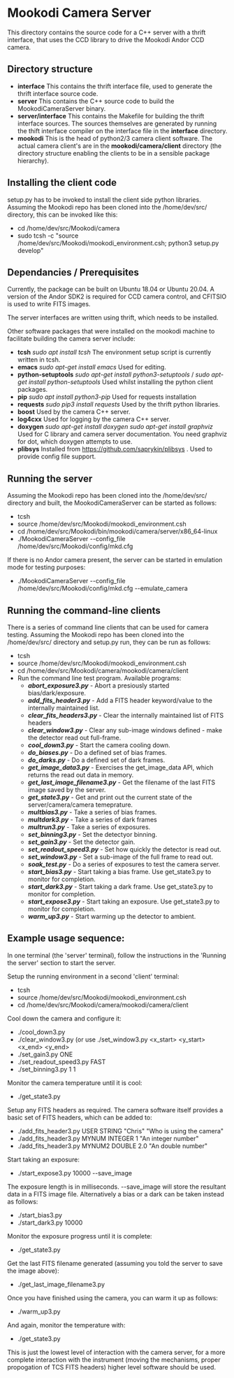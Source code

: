 # Mookodi Camera Server

This directory contains the source code for a C++ server with a thrift interface, that uses the CCD library to drive the Mookodi Andor CCD camera.

## Directory structure

* **interface** This contains the thrift interface file, used to generate the thrift interface source code.
* **server** This contains the C++ source code to build the MookodiCameraServer binary.
* **server/interface** This contains the Makefile for building the thrift interface sources. The sources themselves are generated by running the thift interface compiler on the interface file in the **interface** directory.
* **mookodi** This is the head of python2/3 camera client software. The actual camera client's are in the **mookodi/camera/client** directory (the directory structure enabling the clients to be in a sensible package hierarchy).

## Installing the client code

setup.py has to be invoked to install the client side python libraries. Assuming the Mookodi repo has been cloned into the /home/dev/src/ directory, this can be invoked like this:

* cd /home/dev/src/Mookodi/camera
* sudo tcsh -c "source /home/dev/src/Mookodi/mookodi_environment.csh; python3 setup.py develop"

## Dependancies / Prerequisites

Currently, the package can be built on Ubuntu 18.04 or Ubuntu 20.04. A version of the Andor SDK2 is required for CCD camera control, and CFITSIO is used to write FITS images.

The server interfaces are written using thrift, which needs to be installed.

Other software packages that were installed on the mookodi machine to facilitate building the camera server include:

* **tcsh** *sudo apt install tcsh* The environment setup script is currently written in tcsh.
* **emacs** *sudo apt-get  install emacs* Used for editing.
* **python-setuptools** *sudo apt-get install python3-setuptools* / *sudo apt-get install python-setuptools* Used whilst installing the python client packages.
* **pip** *sudo apt install python3-pip* Used for requests installation
* **requests** *sudo pip3 install requests* Used by the thrift python libraries.
* **boost** Used by the camera C++ server.
* **log4cxx** Used for logging by the camera C++ server.
* **doxygen** *sudo apt-get install doxygen* *sudo apt-get install graphviz* Used for C library and camera server documentation. You need graphviz for dot, which doxygen attempts to use.
* **plibsys** Installed from https://github.com/saprykin/plibsys . Used to provide config file support.

## Running the server

Assuming the Mookodi repo has been cloned into the /home/dev/src/ directory and built, the MookodiCameraServer can be started as follows:

* tcsh
* source /home/dev/src/Mookodi/mookodi_environment.csh
* cd /home/dev/src/Mookodi/bin/mookodi/camera/server/x86_64-linux
* ./MookodiCameraServer --config_file /home/dev/src/Mookodi/config/mkd.cfg

If there is no Andor camera present, the server can be started in emulation mode for testing purposes:

* ./MookodiCameraServer --config_file /home/dev/src/Mookodi/config/mkd.cfg --emulate_camera


## Running the command-line clients

There is a series of command line clients that can be used for camera testing. Assuming the Mookodi repo has been cloned into the /home/dev/src/ directory and setup.py run, they can be run as follows:

* tcsh
* source /home/dev/src/Mookodi/mookodi_environment.csh
* cd /home/dev/src/Mookodi/camera/mookodi/camera/client
* Run the command line test program. Available programs:
  * ***abort_exposure3.py***  - Abort a presiously started bias/dark/exposure.
  * ***add_fits_header3.py*** - Add a FITS header keyword/value to the internally maintained list.
  * ***clear_fits_headers3.py*** - Clear the internally maintained list of FITS headers
  * ***clear_window3.py*** - Clear any sub-image windows defined - make the detector read out full-frame.
  * ***cool_down3.py*** - Start the camera cooling down.
  * ***do_biases.py*** - Do a defined set of bias frames.
  * ***do_darks.py*** - Do a defined set of dark frames.
  * ***get_image_data3.py*** - Exercises the get_image_data API, which returns the read out data in memory.
  * ***get_last_image_filename3.py*** - Get the filename of the last FITS image saved by the server.
  * ***get_state3.py*** - Get and print out the current state of the server/camera/camera temeprature.
  * ***multbias3.py*** - Take a series of bias frames.
  * ***multdark3.py*** - Take a series of dark frames
  * ***multrun3.py*** - Take a series of exposures.
  * ***set_binning3.py*** - Set the detectyor binning.
  * ***set_gain3.py*** - Set the detector gain.
  * ***set_readout_speed3.py*** - Set how quickly the detector is read out.
  * ***set_window3.py*** - Set a sub-image of the full frame to read out.
  * ***soak_test.py*** - Do a series of exposures to test the camera server.
  * ***start_bias3.py*** - Start taking a bias frame. Use get_state3.py to monitor for completion.
  * ***start_dark3.py*** - Start taking a dark frame. Use get_state3.py to monitor for completion.
  * ***start_expose3.py*** - Start taking an exposure.  Use get_state3.py to monitor for completion.
  * ***warm_up3.py*** - Start warming up the detector to ambient.

## Example usage sequence:

In one terminal (the 'server' terminal), follow the instructions in the 'Running the server' section
to start the server.

Setup the running environment in a second 'client' terminal:

* tcsh
* source /home/dev/src/Mookodi/mookodi_environment.csh
* cd /home/dev/src/Mookodi/camera/mookodi/camera/client

Cool down the camera and configure it:

* ./cool_down3.py
* ./clear_window3.py (or use ./set_window3.py <x_start> <y_start> <x_end> <y_end>
* ./set_gain3.py ONE
* ./set_readout_speed3.py FAST
* ./set_binning3.py 1 1

Monitor the camera temperature until it is cool:

* ./get_state3.py

Setup any FITS headers as required. The camera software itself provides a basic set of FITS headers, which can be added to:

* ./add_fits_header3.py USER STRING "Chris" "Who is using the camera"
* ./add_fits_header3.py MYNUM INTEGER 1 "An integer number"
* ./add_fits_header3.py MYNUM2 DOUBLE 2.0 "An double number"

Start taking an exposure:

* ./start_expose3.py 10000 --save_image

The exposure length is in milliseconds. --save_image will store the resultant data in a FITS image file.
Alternatively a bias or a dark can be taken instead as follows:

* ./start_bias3.py
* ./start_dark3.py 10000

Monitor the exposure progress until it is complete:

* ./get_state3.py

Get the last FITS filename generated (assuming you told the server to save the image above):

* ./get_last_image_filename3.py

Once you have finished using the camera, you can warm it up as follows:

* ./warm_up3.py

And again, monitor the temperature with:

* ./get_state3.py

This is just the lowest level of interaction with the camera server, for a more complete interaction with the instrument (moving the mechanisms, proper propogation of TCS FITS headers) higher level software should be used.
